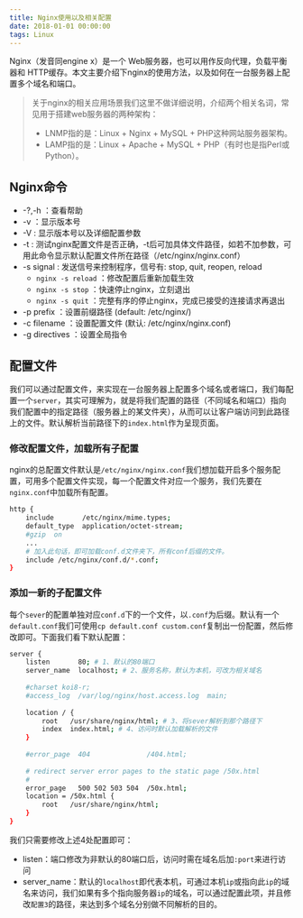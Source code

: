 ```yaml
---
title: Nginx使用以及相关配置
date: 2018-01-01 00:00:00
tags: Linux
---
```


Nginx（发音同engine x）是一个 Web服务器，也可以用作反向代理，负载平衡器和 HTTP缓存。本文主要介绍下nginx的使用方法，以及如何在一台服务器上配置多个域名和端口。

> 关于nginx的相关应用场景我们这里不做详细说明，介绍两个相关名词，常见用于搭建web服务器的两种架构：
> * LNMP指的是：Linux + Nginx + MySQL + PHP这种网站服务器架构。
> * LAMP指的是：Linux + Apache + MySQL  + PHP（有时也是指Perl或Python）。

<!-- more --> 

## Nginx命令

* -?,-h ：查看帮助
* -v ：显示版本号
* -V : 显示版本号以及详细配置参数
* -t  : 测试nginx配置文件是否正确，-t后可加具体文件路径，如若不加参数，可用此命令显示默认配置文件所在路径（/etc/nginx/nginx.conf）
* -s signal : 发送信号来控制程序，信号有: stop, quit, reopen, reload
  * `nginx -s reload` ：修改配置后重新加载生效
  * `nginx -s stop` ：快速停止nginx，立刻退出
  * `nginx -s quit` ：完整有序的停止nginx，完成已接受的连接请求再退出
* -p prefix ：设置前缀路径 (default: /etc/nginx/)
* -c filename ：设置配置文件 (默认: /etc/nginx/nginx.conf)
* -g directives ：设置全局指令

## 配置文件
我们可以通过配置文件，来实现在一台服务器上配置多个域名或者端口，我们每配置一个`server`，其实可理解为，就是将我们配置的路径（不同域名和端口）指向我们配置中的指定路径（服务器上的某文件夹），从而可以让客户端访问到此路径上的文件。默认解析当前路径下的`index.html`作为呈现页面。

### 修改配置文件，加载所有子配置
nginx的总配置文件默认是`/etc/nginx/nginx.conf`我们想加载开启多个服务配置，可用多个配置文件实现，每一个配置文件对应一个服务，我们先要在`nginx.conf`中加载所有配置。
```bash
http {
    include       /etc/nginx/mime.types;
    default_type  application/octet-stream;
    #gzip  on
    ...
    # 加入此句话，即可加载conf.d文件夹下，所有conf后缀的文件。
    include /etc/nginx/conf.d/*.conf;
}
```

### 添加一新的子配置文件
每个`sever`的配置单独对应`conf.d`下的一个文件，以`.conf`为后缀。默认有一个`default.conf`我们可使用`cp default.conf custom.conf`复制出一份配置，然后修改即可。下面我们看下默认配置：

```bash
server {
    listen       80; # 1、默认的80端口
    server_name  localhost; # 2、服务名称，默认为本机，可改为相关域名
    
    #charset koi8-r;
    #access_log  /var/log/nginx/host.access.log  main;
    
    location / {
        root   /usr/share/nginx/html; # 3、将sever解析到那个路径下
        index  index.html; # 4、访问时默认加载解析的文件
    }
    
    #error_page  404              /404.html;
    
    # redirect server error pages to the static page /50x.html
    #
    error_page   500 502 503 504  /50x.html;
    location = /50x.html {
        root   /usr/share/nginx/html;
    }
}
```

我们只需要修改上述4处配置即可：
* listen：端口修改为非默认的80端口后，访问时需在域名后加`:port`来进行访问
* server_name：默认的`localhost`即代表本机，可通过本机`ip`或指向此`ip`的域名来访问，我们如果有多个指向服务器`ip`的域名，可以通过配置此项，并且修改`配置3`的路径，来达到多个域名分别做不同解析的目的。


